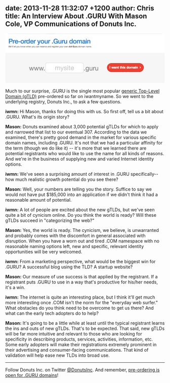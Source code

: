 date: 2013-11-28 11:32:07 +1200
author: Chris
title: An Interview About .GURU With Mason Cole, VP Communications of Donuts Inc.
----

![Screen Shot 2013-11-27 at 16.07.37.png](/media/2013-11-28-Screen_Shot_2013-11-27_at_16.07.37.png)

<!-- excerpt -->

Much to our surprise, .GURU is the single most popular [generic Top-Level Domain (gTLD)](https://iwantmyname.com/domains/new-gtld-domain-extensions) pre-ordered so far on iwantmyname. So we went to the underlying registry, Donuts Inc., to ask a few questions.

<!-- /excerpt -->

**iwmn:** Hi Mason, thanks for doing this with us. So first off, tell us a bit about .GURU. What's its origin story?

**Mason:** Donuts examined about 3,000 potential gTLDs for which to apply and narrowed that list to our eventual 307. According to the data we examined, there's pretty good demand in the market for various specific domain names, including .GURU. It's not that we had a particular affinity for the term (though we do like it) -- it's more that we learned there are potential registrants who would like to use the name for all kinds of reasons. And we're in the business of supplying new and varied Internet identity options.

**iwmn:** We've seen a surprising amount of interest in .GURU specifically--how much realistic growth potential do you see there?

**Mason:** Well, your numbers are telling you the story.  Suffice to say we would not have put $185,000 into an application if we didn't think it had a reasonable amount of potential.

**iwmn:** A lot of people are excited about the new gTLDs, but we've seen quite a bit of cynicism online. Do you think the world is ready? Will these gTLDs succeed in "categorizing the web?"

**Mason:** Yes, the world is ready. The cynicism, we believe, is unwarranted and probably comes with the discomfort in general associated with disruption. When you have a worn out and tired .COM namespace with no reasonable naming options left, new and specific, relevant identity opportunities will be very welcomed.

**iwmn:** From a marketing perspective, what would be the biggest win for .GURU? A successful blog using the TLD? A startup website?

**Mason:** Our measure of use success is that applied by the registrant. If a registrant puts .GURU to use in a way that's productive for his/her needs, it's a win.

**iwmn:** The internet is quite an interesting place, but I think it'll get much more interesting once .COM isn't the norm for the "everyday web surfer." What obstacles do you think need to be overcome to get us there? And what can the early tech adopters do to help?

**Mason:** It's going to be a little while at least until the typical registrant learns the ins and outs of new gTLDs. That's to be expected. That said, new gTLDs will be far more intuitive and relevant to those who are looking for specificity in describing products, services, activities, information, etc. Some early adopters will make their registrations extremely prominent in their advertising and consumer-facing communications. That kind of validation will help ease new TLDs into broad use.

***

Follow Donuts Inc. on Twitter [@DonutsInc](https://twitter.com/DonutsInc). And remember, [pre-ordering is open for .GURU domains](https://iwantmyname.com/domains/dot-guru)!
